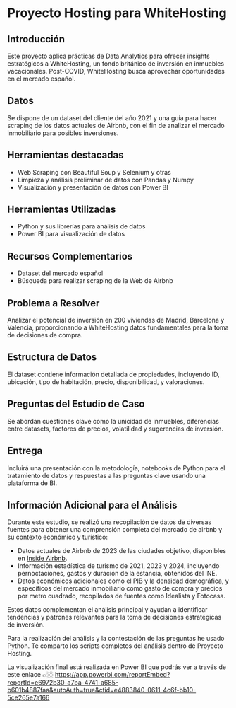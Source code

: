 # Proyecto Hosting para WhiteHosting

## Introducción
Este proyecto aplica prácticas de Data Analytics para ofrecer insights estratégicos a WhiteHosting, un fondo británico de inversión en inmuebles vacacionales. Post-COVID, WhiteHosting busca aprovechar oportunidades en el mercado español.

## Datos
Se dispone de un dataset del cliente del año 2021 y una guía para hacer scraping de los datos actuales de Airbnb, con el fin de analizar el mercado inmobiliario para posibles inversiones.

## Herramientas destacadas
- Web Scraping con Beautiful Soup y Selenium y otras
- Limpieza y análisis preliminar de datos con Pandas y Numpy
- Visualización y presentación de datos con  Power BI

## Herramientas Utilizadas
- Python y sus librerías para análisis de datos
- Power BI  para visualización de datos

## Recursos Complementarios
- Dataset del mercado español
- Búsqueda para realizar scraping de la Web de Airbnb

## Problema a Resolver
Analizar el potencial de inversión en 200 viviendas de Madrid, Barcelona y Valencia, proporcionando a WhiteHosting datos fundamentales para la toma de decisiones de compra.

## Estructura de Datos
El dataset contiene información detallada de propiedades, incluyendo ID, ubicación, tipo de habitación, precio, disponibilidad, y valoraciones.

## Preguntas del Estudio de Caso
Se abordan cuestiones clave como la unicidad de inmuebles, diferencias entre datasets, factores de precios, volatilidad y sugerencias de inversión.

## Entrega
Incluirá una presentación con la metodología, notebooks de Python para el tratamiento de datos y respuestas a las preguntas clave usando una plataforma de BI.

## Información Adicional para el Análisis

Durante este estudio, se realizó una recopilación de datos de diversas fuentes para obtener una comprensión completa del mercado de airbnb y su contexto económico y turístico:

- Datos actuales de Airbnb de 2023 de las ciudades objetivo, disponibles en [Inside Airbnb](http://insideairbnb.com/get-the-data/).
- Información estadística de turismo de 2021, 2023 y 2024, incluyendo pernoctaciones, gastos y duración de la estancia, obtenidos del INE.
- Datos económicos adicionales como el PIB y la densidad demográfica, y específicos del mercado inmobiliario como gasto de compra y precios por metro cuadrado, recopilados de fuentes como Idealista y Fotocasa.

Estos datos complementan el análisis principal y ayudan a identificar tendencias y patrones relevantes para la toma de decisiones estratégicas de inversión.

Para la realización del análisis y la contestación de las preguntas he usado Python. Te comparto los scripts completos del análisis dentro de Proyecto Hosting.

La visualización final está realizada en Power BI que podrás ver a través de este enlace 👉🏼 https://app.powerbi.com/reportEmbed?reportId=e6972b30-a7ba-4741-a685-b601b4887faa&autoAuth=true&ctid=e4883840-0611-4c6f-bb10-5ce265e7a166

